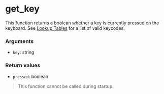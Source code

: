 # get_key

This function returns a boolean whether a key is currently pressed on the
keyboard. See [Lookup Tables] for a list of valid keycodes.

### Arguments

  - `key`: string

### Return values

  - `pressed`: boolean

> This function cannot be called during startup.

[Lookup Tables]: 03_lookup_tables.md
